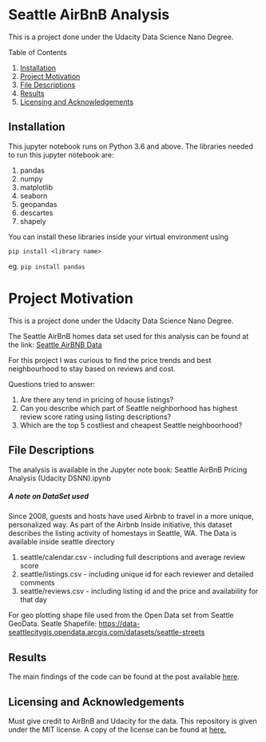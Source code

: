 # Seattle AirBnB Analysis

This is a project done under the Udacity Data Science Nano Degree.

Table of Contents
1. [Installation](#installation)
2. [Project Motivation](#motivation)
3. [File Descriptions](#files)
4. [Results](#results)
5. [Licensing and Acknowledgements](#licensing)

##  Installation <a name="installation"></a>
This jupyter notebook runs on Python 3.6 and above. The libraries needed to run this  jupyter notebook are:
1. pandas
2. numpy
3. matplotlib
4. seaborn
5. geopandas
6. descartes
7. shapely

You can install these libraries inside your virtual environment using

`pip install <library name>`

eg. `pip install pandas`

# Project Motivation <a name="motivation"></a>
This is a project done under the Udacity Data Science Nano Degree.

The Seattle AirBnB homes data set used for this analysis can be found at the link: [Seattle AirBNB Data](https://www.kaggle.com/airbnb/seattle/data)

For this project I was curious to find the price trends and best neighbourhood to stay based on reviews and cost.

Questions tried to answer:
1. Are there any tend in pricing of house listings?
2. Can you describe which part of Seattle neighborhood has highest review score rating using listing descriptions?
3. Which are the top 5 costliest and cheapest Seattle neighboorhood?

## File Descriptions <a name="files"></a>

The analysis is available in the Jupyter note book: Seattle AirBnB Pricing Analysis (Udacity DSNN).ipynb

##### A note on DataSet used
Since 2008, guests and hosts have used Airbnb to travel in a more unique, personalized way. As part of the Airbnb Inside initiative, this dataset describes the listing activity of homestays in Seattle, WA.
The Data is available inside seattle directory
1. seattle/calendar.csv - including full descriptions and average review score
2. seattle/listings.csv - including unique id for each reviewer and detailed comments
3. seattle/reviews.csv  - including listing id and the price and availability for that day

For geo plotting shape file used from the Open Data set from Seattle GeoData.
Seatle Shapefile: https://data-seattlecitygis.opendata.arcgis.com/datasets/seattle-streets



## Results<a name="results"></a>

The main findings of the code can be found at the post available [here]().

## Licensing and Acknowledgements<a name="licensing"></a>

Must give credit to AirBnB and Udacity for the data. This repository is given under the MIT license. A copy of the license can be found at [here.]()